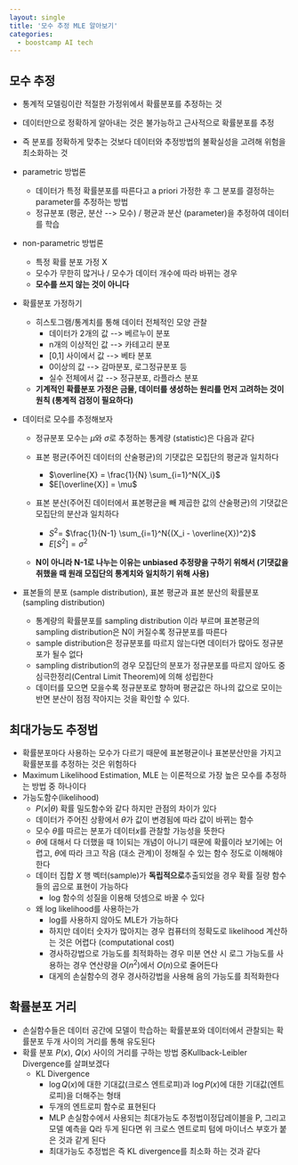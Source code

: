 ```yaml
---
layout: single
title: '모수 추정 MLE 알아보기'
categories:
  - boostcamp AI tech
---
```


## 모수 추정
- 통계적 모델링이란 적절한 가정위에서 확률분포를 추정하는 것
- 데이터만으로 정확하게 알아내는 것은 불가능하고 근사적으로 확률분포를 추정
- 즉 분포를 정확하게 맞추는 것보다 데이터와 추정방법의 불확실성을 고려해 위험을 최소화하는 것
- parametric 방법론
	- 데이터가 특정 확률분포를 따른다고 a priori 가정한 후 그 분포를 결정하는 parameter를 추정하는 방법
	- 정규분포 (평균, 분산 --> 모수) / 평균과 분산 (parameter)을 추정하여 데이터를 학습
- non-parametric 방법론
	- 특정 확률 분포 가정 X
	- 모수가 무한히 많거나 / 모수가 데이터 개수에 따라 바뀌는 경우
	- **모수를 쓰지 않는 것이 아니다**

- 확률분포 가정하기
	- 히스토그램/통계치를 통해 데이터 전체적인 모양 관찰
		- 데이터가 2개의 값 --> 베르누이 분포
		- n개의 이상적인 값 --> 카테고리 분포
		- [0,1] 사이에서 값 --> 베타 분포
		- 0이상의 값 --> 감마분포, 로그정규분포 등
		- 실수 전체에서 값 --> 정규분포, 라플라스 분포
	- **기계적인 확률분포 가정은 금물, 데이터를 생성하는 원리를 먼저 고려하는 것이 원칙 (통계적 검정이 필요하다)**
- 데이터로 모수를 추정해보자
	- 정규분포 모수는 $\mu$와 $\sigma$로 추정하는 통계량 (statistic)은 다음과 같다

	- 표본 평균(주어진 데이터의 산술평균)의 기댓값은 모집단의 평균과 일치하다
	 	- $\overline{X} = \frac{1}{N} \sum_{i=1}^N{X_i}$
		- $E[\overline{X}] = \mu$
	- 표본 분산(주어진 데이터에서 표본평균을 빼 제곱한 값의 산술평균)의 기댓값은 모집단의 분산과 일치하다
		- $S^2$= $\frac{1}{N-1} \sum_{i=1}^N{(X_i - \overline{X})^2}$
		- $E[S^2] = \sigma^2$ 
	- **N이 아니라 N-1로 나누는 이유는 unbiased  추정량을 구하기 위해서 (기댓값을 취했을 때 원래 모집단의 통계치와 일치하기 위해 사용)**
- 표본들의 분포 (sample distribution), 표본 평균과 표본 분산의 확률분포 (sampling distribution)
	- 통계량의 확률분포를 sampling distribution 이라 부르며 표본평균의 sampling distribution은 N이 커질수록 정규분포를 따른다
	- sample distribution은 정규분포를 따르지 않는다면 데이터가 많아도 정규분포가 될수 없다 
	- sampling distribution의 경우 모집단의 분포가 정규분포를 따르지 않아도 중심극한정리(Central Limit Theorem)에 의해 성립한다
	- 데이터를 모으면 모을수록 정규분포로 향하며 평균값은 하나의 값으로 모이는 반면 분산이 점점 작아지는 것을 확인할 수 있다.

## 최대가능도 추정법
- 확률분포마다 사용하는 모수가 다르기 때문에 표본평균이나 표본분산만을 가지고 확률분포를 추정하는 것은 위험하다
- Maximum Likelihood Estimation, MLE 는 이론적으로 가장 높은 모수를 추정하는 방법 중 하나이다
- 가능도함수(likelihood)
	- $P(x|\theta)$ 확률 밀도함수와 같다 하지만 관점의 차이가 있다 
	- 데이터가 주어진 상황에서 $\theta$가 값이 변경됨에 따라 값이 바뀌는 함수
	- 모수 $\theta$를 따르는 분포가 데이터$x$를 관찰할 가능성을 뜻한다 
	- $\theta$에 대해서 다 더했을 때 1이되는 개념이 아니기 때문에 확률이라 보기에는 어렵고, $\theta$에 따라 크고 작음 (대소 관계)이 정해질 수 있는 함수 정도로 이해해야한다
	- 데이터 집합 $X$ 행 벡터(sample)가 **독립적으로**추출되었을 경우 확률 질량 함수들의 곱으로 표현이 가능하다
		- log 함수의 성질을 이용해 덧셈으로 바꿀 수 있다
	- 왜 log likelihood를 사용하는가
		- log를 사용하지 않아도 MLE가 가능하다
		- 하지만 데이터 숫자가 많아지는 경우 컴퓨터의 정확도로 likelihood 계산하는 것은 어렵다 (computational cost)
		- 경사하강법으로 가능도를 최적화하는 경우 미분 연산 시 로그 가능도를 사용하는 경우 연산량을 $O(n^2)$에서 $O(n)$으로 줄어든다
		- 대게의 손실함수의 경우 경사하강법을 사용해 음의 가능도를 최적화한다

## 확률분포 거리
- 손실함수들은 데이터 공간에 모델이 학습하는 확률분포와 데이터에서 관찰되는 확률분포 두개 사이의 거리를 통해 유도된다
- 확률 분포 $P(x)$, $Q(x)$ 사이의 거리를 구하는 방법 중Kullback-Leibler Divergence를 살펴보겠다
	- KL Divergence
		- $\log{Q(x)}$에 대한 기대값(크로스 엔트로피)과 $\log{P(x)}$에 대한 기대값(엔트로피)을 더해주는 형태
		- 두개의 엔트로피 함수로 표현된다
		- MLP 손실함수에서 사용되는 최대가능도 추정법이정답레이블을 P, 그리고 모델 예측을 Q라 두게 된다면 위 크로스 엔트로피 텀에 마이너스 부호가 붙은 것과 같게 된다
		- 최대가능도 추정법은 즉 KL divergence를 최소화 하는 것과 같다